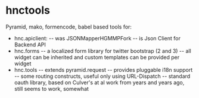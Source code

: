 hnctools
========



Pyramid, mako, formencode, babel based tools for:

- hnc.apiclient: 
-- was JSONMapperHGMMPFork
-- is Json Client for Backend API
- hnc.forms
-- a localized form library for twitter bootstrap (2 and 3)
-- all widget can be inherited and custom templates can be provided per widget
- hnc.tools
-- extends pyramid.request
-- provides pluggable i18n support
-- some routing constructs, useful only using URL-Dispatch
-- standard oauth library, based on Culver's at al work from years and years ago, still seems to work, somewhat